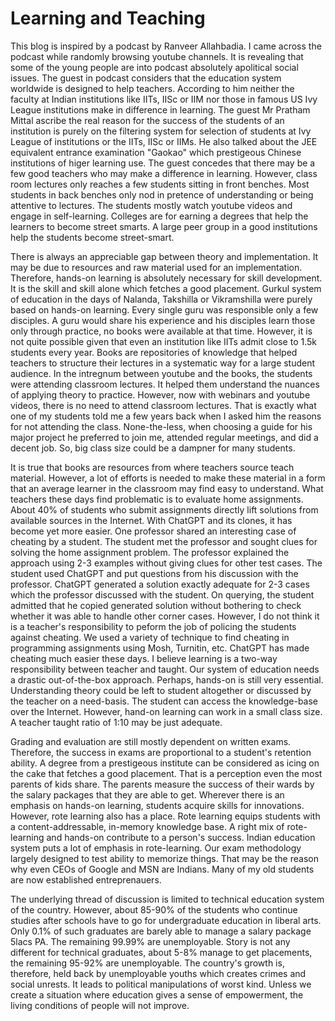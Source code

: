 # Learning and Teaching

This blog is inspired by a podcast by Ranveer Allahbadia. I came across the podcast while randomly browsing youtube channels.
It is revealing that some of the young people are into podcast absolutely apolitical social issues. The guest in podcast
considers that the education system worldwide is designed to help teachers. According to him neither the faculty at Indian 
institutions like IITs, IISc or IIM nor those in famous US Ivy League institutions make in difference in learning. 
The guest Mr Pratham Mittal ascribe the real reason for the success of the students of an 
institution is purely on the filtering system for selection of students at Ivy League of institutions or the IITs, IISc or 
IIMs. He also talked about the JEE equivalent entrance examination "Gaokao" which prestigeous Chinese institutions of higer 
learning use. The guest concedes that there may be a few good teachers who may make a difference in learning. However, class 
room lectures only reaches a few students sitting in front benches. Most students in back benches only nod in pretence of
understanding or being attentive to lectures. The students mostly watch youtube videos and engage in self-learning. Colleges 
are for earning a degrees that help the learners to become street smarts. A large peer group in a good institutions help the
students become street-smart. 

There is always an appreciable gap between theory and implementation. It may be due to resources and raw material used for an
implementation. Therefore, hands-on learning is absolutely necessary for skill development. It is the skill and skill alone which 
fetches a good placement. Gurkul system of education in the days of Nalanda, Takshilla or Vikramshilla were purely based on
hands-on learning. Every single guru was responsible only a few disciples. A guru would share his experience and his disciples 
learn those only through practice, no books were available at that time. However, it is not quite possible given that even an
institution like IITs admit close to 1.5k students every year. Books are repositories of knowledge that helped teachers to 
structure their lectures in a systematic way for a large student audience. In the intregnum between youtube and the books, 
the students were attending classroom lectures. It helped them understand the nuances of applying theory to practice. However, 
now with webinars and youtube videos, there is no need to attend classroom lectures. That is exactly what one of my students
told me a few years back when I asked him the reasons for not attending the class. None-the-less, when choosing a guide for
his major project he preferred to join me, attended regular meetings, and did a decent job. So, big class size could be a
dampner for many students.

It is true that books are resources from where teachers source teach material. However, a lot of efforts is needed to make these
material in a form that an average learner in the classroom may find easy to understand. What teachers these days find problematic
is to evaluate home assignments. About 40% of students who submit assignments directly lift solutions from available sources in
the Internet. With ChatGPT and its clones, it has become yet more easier. One professor shared an interesting case of cheating by
a student. The student met the professor and sought clues for solving the home assignment problem. The professor explained the approach 
using 2-3 examples without giving clues for other test cases. The student used ChatGPT and put questions from his discussion
with the professor. ChatGPT generated a solution exactly adequate for 2-3 cases which the professor discussed with the
student. On querying, the student admitted that he copied generated solution without bothering to check whether it was able to
handle other corner cases. However, I do not think it is a teacher's responsibility to peform the job of policing the students
against cheating. We used a variety of technique to find cheating in programming assignments using Mosh, Turnitin, etc. ChatGPT 
has made cheating much easier these days. I believe learning is a two-way responsibility between teacher and taught. Our
system of education needs a drastic out-of-the-box approach. Perhaps, hands-on is still very essential. Understanding
theory could be left to student altogether or discussed by the teacher on a need-basis. The student can access the knowledge-base
over the Internet. However, hand-on learning can work in a small class size. A teacher taught ratio of 1:10 may be just adequate. 

Grading and evaluation are still mostly dependent on written exams. Therefore, the success in exams are proportional to a student's 
retention ability. A degree from a prestigeous institute can be considered as icing on the cake that fetches 
a good placement. That is a perception even the most parents of kids share. The parents measure the success of their wards by
the salary packages that they are able to get. Wherever there is an emphasis on hands-on learning, students acquire skills 
for innovations. However, rote learning also has a place. Rote learning equips students with a content-addressable, in-memory 
knowledge base. A right mix of rote-learning and hands-on contribute to a person's success. Indian education system puts
a lot of emphasis in rote-learning. Our exam methodology largely designed to test ability to memorize things. That may be the
reason why even CEOs of Google and MSN are Indians. Many of my old students are now established entreprenauers.  

The underlying thread of discussion is limited to technical education system of the country. However, about 85-90% of the students
who continue studies after schools have to go for undergraduate education in liberal arts. Only 0.1% of such graduates are barely 
able to manage a salary package 5lacs PA. The remaining 99.99% are unemployable. Story is not any different for technical graduates, 
about 5-8% manage to get placements, the remaining 95-92% are unemployable. The country's growth is, therefore, held back by 
unemployable youths which creates crimes and social unrests. It leads to political manipulations of worst kind. Unless we create
a situation where education gives a sense of empowerment, the living conditions of people will not improve. 
